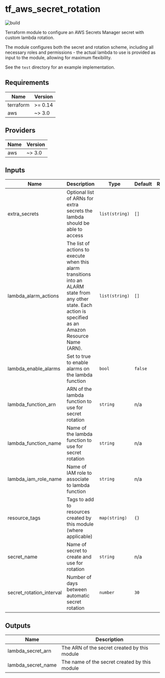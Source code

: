 # tf_aws_secret_rotation

![build](https://github.com/Bisnode/tf_aws_secret_rotation/workflows/build/badge.svg)

Terraform module to configure an AWS Secrets Manager secret with custom lambda rotation.

The module configures both the secret and rotation scheme, including all necessary roles and permissions - the actual
lambda to use is provided as input to the module, allowing for maximum flexibility.

See the `test` directory for an example implementation.

<!-- BEGINNING OF PRE-COMMIT-TERRAFORM DOCS HOOK -->
## Requirements

| Name | Version |
|------|---------|
| terraform | >= 0.14 |
| aws | ~> 3.0 |

## Providers

| Name | Version |
|------|---------|
| aws | ~> 3.0 |

## Inputs

| Name | Description | Type | Default | Required |
|------|-------------|------|---------|:--------:|
| extra\_secrets | Optional list of ARNs for extra secrets the lambda should be able to access | `list(string)` | `[]` | no |
| lambda\_alarm\_actions | The list of actions to execute when this alarm transitions into an ALARM state from any other state. Each action is specified as an Amazon Resource Name (ARN). | `list(string)` | `[]` | no |
| lambda\_enable\_alarms | Set to true to enable alarms on the lambda function | `bool` | `false` | no |
| lambda\_function\_arn | ARN of the lambda function to use for secret rotation | `string` | n/a | yes |
| lambda\_function\_name | Name of the lambda function to use for secret rotation | `string` | n/a | yes |
| lambda\_iam\_role\_name | Name of IAM role to associate to lambda function | `string` | n/a | yes |
| resource\_tags | Tags to add to resources created by this module (where applicable) | `map(string)` | `{}` | no |
| secret\_name | Name of secret to create and use for rotation | `string` | n/a | yes |
| secret\_rotation\_interval | Number of days between automatic secret rotation | `number` | `30` | no |

## Outputs

| Name | Description |
|------|-------------|
| lambda\_secret\_arn | The ARN of the secret created by this module |
| lambda\_secret\_name | The name of the secret created by this module |

<!-- END OF PRE-COMMIT-TERRAFORM DOCS HOOK -->
